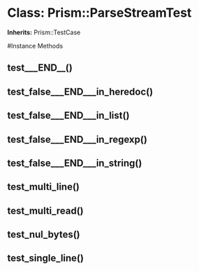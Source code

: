 # Class: Prism::ParseStreamTest
**Inherits:** Prism::TestCase
    




#Instance Methods
## test___END__() [](#method-i-test___END__)

## test_false___END___in_heredoc() [](#method-i-test_false___END___in_heredoc)

## test_false___END___in_list() [](#method-i-test_false___END___in_list)

## test_false___END___in_regexp() [](#method-i-test_false___END___in_regexp)

## test_false___END___in_string() [](#method-i-test_false___END___in_string)

## test_multi_line() [](#method-i-test_multi_line)

## test_multi_read() [](#method-i-test_multi_read)

## test_nul_bytes() [](#method-i-test_nul_bytes)

## test_single_line() [](#method-i-test_single_line)

